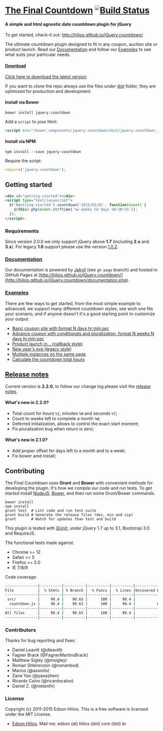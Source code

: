 [The Final Countdown](http://hilios.github.io/jQuery.countdown/) [![Build Status](https://travis-ci.org/hilios/jQuery.countdown.svg)](https://travis-ci.org/hilios/jQuery.countdown)
=====================

#### A simple and html agnostic date countdown plugin for jQuery ####

To get started, check-it out: http://hilios.github.io/jQuery.countdown/

The ultimate countdown plugin designed to fit in any coupon, auction site or product launch. Read our [Documentation](http://hilios.github.io/jQuery.countdown/documentation.php) and follow our [Examples](http://hilios.github.io/jQuery.countdown/examples.php) to see what suits your particular needs.

#### [Download](https://github.com/hilios/jQuery.countdown/releases/download/2.1.0/jquery.countdown-2.1.0.zip) ####

[Click here to download the latest version](https://github.com/hilios/jQuery.countdown/releases/download/2.1.0/jquery.countdown-2.1.0.zip)

If you want to clone the repo always use the files under [dist](https://github.com/hilios/jQuery.countdown/tree/master/dist) folder, they are optimized for production and development.

#### Install via Bower ####

```
bower install jquery.countdown
```

Add a `script` to your html:

```html
<script src="/bower_components/jquery.countdown/dist/jquery.countdown.js"></script>
```

#### Install via NPM

```
npm install --save jquery-countdown
```

Require the script:

```js
require('jquery-countdown');
```

Getting started
---------------

```html
<div id="getting-started"></div>
<script type="text/javascript">
  $('#getting-started').countdown('2015/01/01', function(event) {
    $(this).php(event.strftime('%w weeks %d days %H:%M:%S'));
  });
</script>
```

### Requirements ###

Since version 2.0.0 we only support jQuery above **1.7** (including **2.x** and **3.x**). For legacy **1.6** support please use the version [1.0.2](https://github.com/hilios/jQuery.countdown/releases/download/1.0.2/jquery.countdown-1.0.2.zip).

### [Documentation](http://hilios.github.io/jQuery.countdown/documentation.php) ###

Our documentation is powered by [Jekyll](http://jekyllrb.com/) (see `gh-page` branch) and hosted in GitHub Pages at [http://hilios.github.io/jQuery.countdown/](http://hilios.github.io/jQuery.countdown/documentation.php).

### [Examples](http://hilios.github.io/jQuery.countdown/examples.php) ###

There are few ways to get started, from the most simple example to advanced, we support many different countdown styles, see wich one fits your scenario, and if anyone doesn't it's a good starting point to customize your output.

 - [Basic coupon site with format N days hr:min:sec](http://hilios.github.io/jQuery.countdown/examples/basic-coupon-site.php)
 - [Advance coupon with conditionals and pluralization, format N weeks N days hr:min:sec](http://hilios.github.io/jQuery.countdown/examples/advanced-coupon-site.php)
 - [Product launch in... (callback style)](http://hilios.github.io/jQuery.countdown/examples/website-launch.php)
 - [New year's eve (legacy style)](http://hilios.github.io/jQuery.countdown/examples/legacy-style.php)
 - [Multiple instances on the same page](http://hilios.github.io/jQuery.countdown/examples/multiple-instances.php)
 - [Calculate the countdown total hours](http://hilios.github.io/jQuery.countdown/examples/show-total-hours.php)

[Release notes](https://github.com/hilios/jQuery.countdown/releases)
---------------

Current version is **2.2.0**, to follow our change log please visit the [release notes](https://github.com/hilios/jQuery.countdown/releases).

#### What's new in 2.2.0? ####

 * Total count for hours `%I`, minutes `%N` and seconds `%T`;
 * Count to weeks left to complete a month `%W`;
 * Deferred initialization, allows to control the exact start moment;
 * Fix pluralization bug when return is zero;

#### What's new in 2.1.0? ####

 * Add proper offset for days left to a month and to a week;
 * Fix bower amd install;

Contributing
------------

The Final Countdown uses **Grunt** and **Bower** with convenient methods for developing the plugin. It's how we compile our code and run tests. To get started install [NodeJS](http://nodejs.org/), [Bower](http://bower.io/), and then run some Grunt/Bower commands.

```shell
bower install
npm install
grunt test  # Lint code and run test suite
grunt build # Generate the release files (dev, min and zip)
grunt       # Watch for updates than test and build
```

This plugin is tested with [QUnit](http://qunitjs.com/), under jQuery 1.7 up to 3.1, Bootstrap 3.0 and RequireJS.

The functional tests made against:

*   Chrome >= 12
*   Safari >= 5
*   Firefox >= 5.0
*   IE 7/8/9

Code coverage:

```sh
---------------|----------|----------|----------|----------|----------------|
File           |  % Stmts | % Branch |  % Funcs |  % Lines |Uncovered Lines |
---------------|----------|----------|----------|----------|----------------|
 src/          |     98.4 |    90.63 |      100 |     98.4 |                |
  countdown.js |     98.4 |    90.63 |      100 |     98.4 |          6,283 |
---------------|----------|----------|----------|----------|----------------|
All files      |     98.4 |    90.63 |      100 |     98.4 |                |
---------------|----------|----------|----------|----------|----------------|
```

### Contributors ###

Thanks for bug reporting and fixes:

*   Daniel Leavitt (@dleavitt)
*   Fagner Brack (@FagnerMartinsBrack)
*   Matthew Sigley (@msigley)
*   Roman Shterenzon (@romanbsd)
*   Marios (@assiotis)
*   Zane Yao (@yaoazhen)
*   Ricardo Calvo (@ricardocalvo)
*   Daniel Z. (@nietonfir)

### License ###

Copyright (c) 2011-2015 Edson Hilios. This is a free software is licensed under the MIT License.

*   [Edson Hilios](http://edson.hilios.com.br). Mail me: edson (at) hilios (dot) com (dot) br

